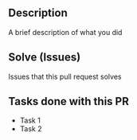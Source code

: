 ## Description 

A brief description of what you did

## Solve (Issues)

Issues that this pull request solves


## Tasks done with this PR
* Task 1
* Task 2